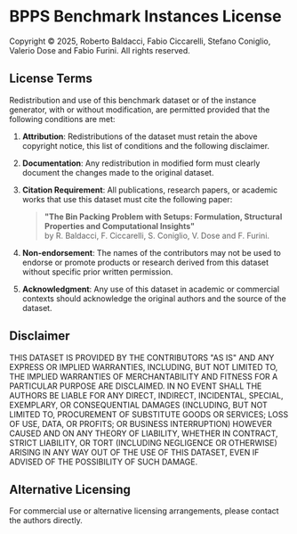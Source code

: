 # BPPS Benchmark Instances License

Copyright © 2025, Roberto Baldacci, Fabio Ciccarelli, Stefano Coniglio, Valerio Dose and Fabio Furini.
All rights reserved.

## License Terms

Redistribution and use of this benchmark dataset or of the instance generator, with or without modification, are permitted provided that the following conditions are met:

1. **Attribution**: Redistributions of the dataset must retain the above copyright notice, this list of conditions and the following disclaimer.

2. **Documentation**: Any redistribution in modified form must clearly document the changes made to the original dataset.

3. **Citation Requirement**: All publications, research papers, or academic works that use this dataset must cite the following paper:
   
   > **"The Bin Packing Problem with Setups: Formulation, Structural Properties and Computational Insights"**  
   > by R. Baldacci, F. Ciccarelli, S. Coniglio, V. Dose and F. Furini.

4. **Non-endorsement**: The names of the contributors may not be used to endorse or promote products or research derived from this dataset without specific prior written permission.

5. **Acknowledgment**: Any use of this dataset in academic or commercial contexts should acknowledge the original authors and the source of the dataset.

## Disclaimer

THIS DATASET IS PROVIDED BY THE CONTRIBUTORS "AS IS" AND ANY EXPRESS OR IMPLIED WARRANTIES, INCLUDING, BUT NOT LIMITED TO, THE IMPLIED WARRANTIES OF MERCHANTABILITY AND FITNESS FOR A PARTICULAR PURPOSE ARE DISCLAIMED. IN NO EVENT SHALL THE AUTHORS BE LIABLE FOR ANY DIRECT, INDIRECT, INCIDENTAL, SPECIAL, EXEMPLARY, OR CONSEQUENTIAL DAMAGES (INCLUDING, BUT NOT LIMITED TO, PROCUREMENT OF SUBSTITUTE GOODS OR SERVICES; LOSS OF USE, DATA, OR PROFITS; OR BUSINESS INTERRUPTION) HOWEVER CAUSED AND ON ANY THEORY OF LIABILITY, WHETHER IN CONTRACT, STRICT LIABILITY, OR TORT (INCLUDING NEGLIGENCE OR OTHERWISE) ARISING IN ANY WAY OUT OF THE USE OF THIS DATASET, EVEN IF ADVISED OF THE POSSIBILITY OF SUCH DAMAGE.

## Alternative Licensing

For commercial use or alternative licensing arrangements, please contact the authors directly.
